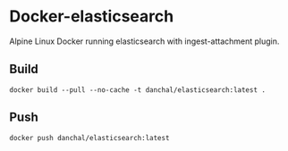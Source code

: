 # Docker-elasticsearch
Alpine Linux Docker running elasticsearch with ingest-attachment plugin.

## Build
    docker build --pull --no-cache -t danchal/elasticsearch:latest .

## Push
    docker push danchal/elasticsearch:latest

